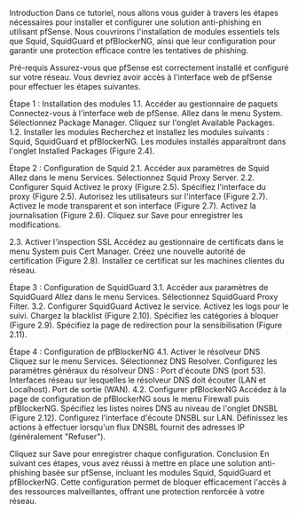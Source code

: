 Introduction
Dans ce tutoriel, nous allons vous guider à travers les étapes nécessaires pour installer et configurer une solution anti-phishing en utilisant pfSense. Nous couvrirons l'installation de modules essentiels tels que Squid, SquidGuard et pfBlockerNG, ainsi que leur configuration pour garantir une protection efficace contre les tentatives de phishing.

Pré-requis
Assurez-vous que pfSense est correctement installé et configuré sur votre réseau. Vous devriez avoir accès à l'interface web de pfSense pour effectuer les étapes suivantes.

Étape 1 : Installation des modules
1.1. Accéder au gestionnaire de paquets
Connectez-vous à l'interface web de pfSense.
Allez dans le menu System.
Sélectionnez Package Manager.
Cliquez sur l'onglet Available Packages.
1.2. Installer les modules
Recherchez et installez les modules suivants : Squid, SquidGuard et pfBlockerNG.
Les modules installés apparaîtront dans l'onglet Installed Packages (Figure 2.4).

Étape 2 : Configuration de Squid
2.1. Accéder aux paramètres de Squid
Allez dans le menu Services.
Sélectionnez Squid Proxy Server.
2.2. Configurer Squid
Activez le proxy (Figure 2.5).
Spécifiez l'interface du proxy (Figure 2.5).
Autorisez les utilisateurs sur l'interface (Figure 2.7).
Activez le mode transparent et son interface (Figure 2.7).
Activez la journalisation (Figure 2.6).
Cliquez sur Save pour enregistrer les modifications.



2.3. Activer l'inspection SSL
Accédez au gestionnaire de certificats dans le menu System puis Cert Manager.
Créez une nouvelle autorité de certification (Figure 2.8).
Installez ce certificat sur les machines clientes du réseau.

Étape 3 : Configuration de SquidGuard
3.1. Accéder aux paramètres de SquidGuard
Allez dans le menu Services.
Sélectionnez SquidGuard Proxy Filter.
3.2. Configurer SquidGuard
Activez le service.
Activez les logs pour le suivi.
Chargez la blacklist (Figure 2.10).
Spécifiez les catégories à bloquer (Figure 2.9).
Spécifiez la page de redirection pour la sensibilisation (Figure 2.11).



Étape 4 : Configuration de pfBlockerNG
4.1. Activer le résolveur DNS
Cliquez sur le menu Services.
Sélectionnez DNS Resolver.
Configurez les paramètres généraux du résolveur DNS :
Port d'écoute DNS (port 53).
Interfaces réseau sur lesquelles le résolveur DNS doit écouter (LAN et Localhost).
Port de sortie (WAN).
4.2. Configurer pfBlockerNG
Accédez à la page de configuration de pfBlockerNG sous le menu Firewall puis pfBlockerNG.
Spécifiez les listes noires DNS au niveau de l'onglet DNSBL (Figure 2.12).
Configurez l'interface d'écoute DNSBL sur LAN.
Définissez les actions à effectuer lorsqu'un flux DNSBL fournit des adresses IP (généralement "Refuser").

Cliquez sur Save pour enregistrer chaque configuration.
Conclusion
En suivant ces étapes, vous avez réussi à mettre en place une solution anti-phishing basée sur pfSense, incluant les modules Squid, SquidGuard et pfBlockerNG. Cette configuration permet de bloquer efficacement l'accès à des ressources malveillantes, offrant une protection renforcée à votre réseau.
